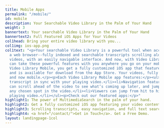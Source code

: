 ```yaml
---
title: Mobile Apps
permalink: "/mobile/"
id: mobile
description: Your Searchable Video Library in the Palm of Your Hand
weight: 3
bannertext: Your searchable Video Library in the Palm of Your Hand
bannertext2: Full Featured iOS Apps for Your Videos
col1head: Bring your entire video library with you...
col1img: ios-app.png
col1text: "<p>Your searchable Video Library is a powerful tool when accessed from
  a web browser--fully indexed and searchable transcripts scrolling alongside your
  videos, with an easily navigable interface. And now, with Video Library Mobile you
  can take these powerful features with you anywhere you go on your mobile device.</p><p>With
  Video Library Mobile, you get a fully customized iOS app that features your branding
  and is available for download from the App Store. Your videos, fully searchable,
  and now mobile.</p><p>Each Video Library Mobile app features:</p><ul><li>A scrolling
  transcript in sync with your playing video.</li><li>Navigation features, so viewers
  can scroll ahead of the video to see what’s coming up later, and jump directly to
  any chosen spot in the video.</li><li>Viewers can jump from hit to hit while their
  playing video.</li></ul><p>Check out our featured apps:</p>"
highlight1: The power of MultimediaSearch in the palm of your hand.
highlight2: Get a fully customized iOS app featuring your video content.
highlight3: Scrolling transcripts, easy navigation, and full text search.
highlight4: <a href="/contact/">Get in Touch</a>. Get a Free Demo.
layout: landingpage-1col
---
```


